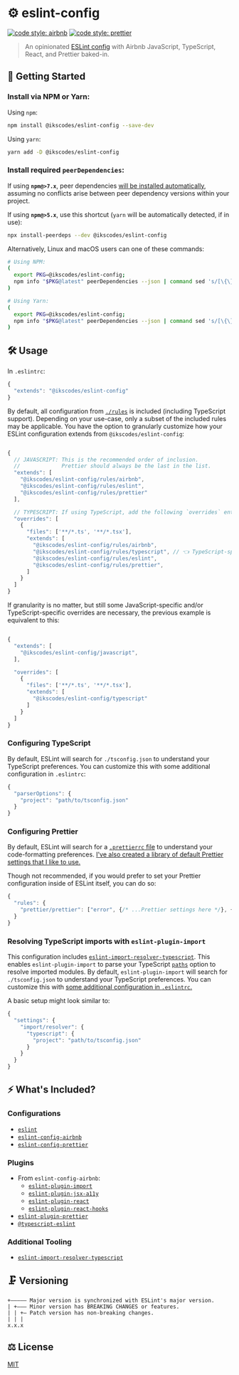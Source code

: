 # ⚙️ eslint-config

[![code style: airbnb](https://img.shields.io/badge/code%20style-airbnb-blue.svg?style=flat)](https://github.com/airbnb/javascript)
[![code style: prettier](https://img.shields.io/badge/code_style-prettier-ff69b4.svg?style=flat)](https://github.com/prettier/prettier)

> An opinionated [ESLint config](https://eslint.org/docs/user-guide/configuring) with Airbnb JavaScript, TypeScript, React, and Prettier baked-in.

## 🔗 Getting Started

### Install via NPM or Yarn:

Using `npm`:

```sh
npm install @ikscodes/eslint-config --save-dev
```

Using `yarn`:

```sh
yarn add -D @ikscodes/eslint-config
```

### Install required `peerDependencies`:

If using **`npm@>7.x`**, peer dependencies [will be installed automatically](https://github.blog/2021-02-02-npm-7-is-now-generally-available/), assuming no conflicts arise between peer dependency versions within your project.

If using **`npm@>5.x`**, use this shortcut (`yarn` will be automatically detected, if in use):

```sh
npx install-peerdeps --dev @ikscodes/eslint-config
```

Alternatively, Linux and macOS users can one of these commands:

```sh
# Using NPM:
(
  export PKG=@ikscodes/eslint-config;
  npm info "$PKG@latest" peerDependencies --json | command sed 's/[\{\},]//g ; s/: /@/g' | xargs npm install --save-dev "$PKG@latest"
)
```

```sh
# Using Yarn:
(
  export PKG=@ikscodes/eslint-config;
  npm info "$PKG@latest" peerDependencies --json | command sed 's/[\{\},]//g ; s/: /@/g' | xargs yarn add -D "$PKG@latest"
)
```

## 🛠️ Usage

In `.eslintrc`:

```javascript
{
  "extends": "@ikscodes/eslint-config"
}
```

By default, all configuration from [`./rules`](./rules) is included (including TypeScript support). Depending on your use-case, only a subset of the included rules may be applicable. You have the option to granularly customize how your ESLint configuration extends from `@ikscodes/eslint-config`:

```javascript

{
  // JAVASCRIPT: This is the recommended order of inclusion.
  //             Prettier should always be the last in the list.
  "extends": [
    "@ikscodes/eslint-config/rules/airbnb",
    "@ikscodes/eslint-config/rules/eslint",
    "@ikscodes/eslint-config/rules/prettier"
  ],

  // TYPESCRIPT: If using TypeScript, add the following `overrides` entry:
  "overrides": [
    {
      "files": ['**/*.ts', '**/*.tsx'],
      "extends": [
        "@ikscodes/eslint-config/rules/airbnb",
        "@ikscodes/eslint-config/rules/typescript", // 👈 TypeScript-specific rules
        "@ikscodes/eslint-config/rules/eslint",
        "@ikscodes/eslint-config/rules/prettier",
      ]
    }
  ]
}
```

If granularity is no matter, but still some JavaScript-specific and/or TypeScript-specific overrides are necessary, the previous example is equivalent to this:

```javascript

{
  "extends": [
    "@ikscodes/eslint-config/javascript",
  ],

  "overrides": [
    {
      "files": ['**/*.ts', '**/*.tsx'],
      "extends": [
        "@ikscodes/eslint-config/typescript"
      ]
    }
  ]
}
```

### Configuring TypeScript

By default, ESLint will search for `./tsconfig.json` to understand your TypeScript preferences. You can customize this with some additional configuration in `.eslintrc`:

```javascript
{
  "parserOptions": {
    "project": "path/to/tsconfig.json"
  }
}
```

### Configuring Prettier

By default, ESLint will search for a [`.prettierrc` file](https://prettier.io/docs/en/configuration.html) to understand your code-formatting preferences. [I've also created a library of default Prettier settings that I like to use.](https://github.com/smithki/prettier-config)

Though not recommended, if you would prefer to set your Prettier configuration inside of ESLint itself, you can do so:

```javascript
{
  "rules": {
    "prettier/prettier": ["error", {/* ...Prettier settings here */}, { "usePrettierrc": false }]
  }
}
```

### Resolving TypeScript imports with `eslint-plugin-import`

This configuration includes [`eslint-import-resolver-typescript`](https://github.com/alexgorbatchev/eslint-import-resolver-typescript). This enables `eslint-plugin-import` to parse your TypeScript [`paths`](https://www.typescriptlang.org/docs/handbook/module-resolution.html) option to resolve imported modules. By default, `eslint-plugin-import` will search for `./tsconfig.json` to understand your TypeScript preferences. You can customize this with [some additional configuration in `.eslintrc`.](https://github.com/alexgorbatchev/eslint-import-resolver-typescript#configuration)

A basic setup might look similar to:

```javascript
{
  "settings": {
    "import/resolver": {
      "typescript": {
        "project": "path/to/tsconfig.json"
      }
    }
  }
}
```

## ⚡ What's Included?

### Configurations

- [`eslint`](https://eslint.org/docs/rules/)
- [`eslint-config-airbnb`](https://github.com/airbnb/javascript)
- [`eslint-config-prettier`](https://github.com/prettier/eslint-config-prettier)

### Plugins

- From `eslint-config-airbnb`:
  - [`eslint-plugin-import`](https://github.com/benmosher/eslint-plugin-import)
  - [`eslint-plugin-jsx-a11y`](https://github.com/evcohen/eslint-plugin-jsx-a11y)
  - [`eslint-plugin-react`](https://github.com/yannickcr/eslint-plugin-react)
  - [`eslint-plugin-react-hooks`](https://github.com/facebook/react/tree/master/packages/eslint-plugin-react-hooks)
- [`eslint-plugin-prettier`](https://github.com/prettier/eslint-plugin-prettier)
- [`@typescript-eslint`](https://github.com/typescript-eslint/typescript-eslint/tree/master/packages/eslint-plugin)

### Additional Tooling

- [`eslint-import-resolver-typescript`](https://github.com/alexgorbatchev/eslint-import-resolver-typescript)

## 🗜️ Versioning

```
+————— Major version is synchronized with ESLint's major version.
| +——— Minor version has BREAKING CHANGES or features.
| | +— Patch version has non-breaking changes.
| | |
x.x.x
```

## ⚖️ License

[MIT](./LICENSE)
